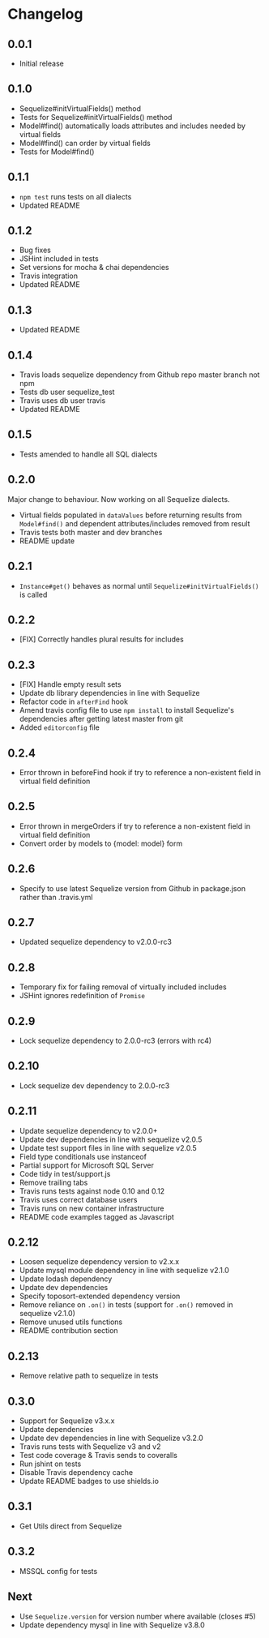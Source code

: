 # Changelog

## 0.0.1

* Initial release

## 0.1.0

* Sequelize#initVirtualFields() method
* Tests for Sequelize#initVirtualFields() method
* Model#find() automatically loads attributes and includes needed by virtual fields
* Model#find() can order by virtual fields
* Tests for Model#find()

## 0.1.1

* `npm test` runs tests on all dialects
* Updated README

## 0.1.2

* Bug fixes
* JSHint included in tests
* Set versions for mocha & chai dependencies
* Travis integration
* Updated README

## 0.1.3

* Updated README

## 0.1.4

* Travis loads sequelize dependency from Github repo master branch not npm
* Tests db user sequelize_test
* Travis uses db user travis
* Updated README

## 0.1.5

* Tests amended to handle all SQL dialects

## 0.2.0

Major change to behaviour.
Now working on all Sequelize dialects.

* Virtual fields populated in `dataValues` before returning results from `Model#find()` and dependent attributes/includes removed from result
* Travis tests both master and dev branches
* README update

## 0.2.1

* `Instance#get()` behaves as normal until `Sequelize#initVirtualFields()` is called

## 0.2.2

* [FIX] Correctly handles plural results for includes

## 0.2.3

* [FIX] Handle empty result sets
* Update db library dependencies in line with Sequelize
* Refactor code in `afterFind` hook
* Amend travis config file to use `npm install` to install Sequelize's dependencies after getting latest master from git
* Added `editorconfig` file

## 0.2.4

* Error thrown in beforeFind hook if try to reference a non-existent field in virtual field definition

## 0.2.5

* Error thrown in mergeOrders if try to reference a non-existent field in virtual field definition
* Convert order by models to {model: model} form

## 0.2.6

* Specify to use latest Sequelize version from Github in package.json rather than .travis.yml

## 0.2.7

* Updated sequelize dependency to v2.0.0-rc3

## 0.2.8

* Temporary fix for failing removal of virtually included includes
* JSHint ignores redefinition of `Promise`

## 0.2.9

* Lock sequelize dependency to 2.0.0-rc3 (errors with rc4)

## 0.2.10

* Lock sequelize dev dependency to 2.0.0-rc3

## 0.2.11

* Update sequelize dependency to v2.0.0+
* Update dev dependencies in line with sequelize v2.0.5
* Update test support files in line with sequelize v2.0.5
* Field type conditionals use instanceof
* Partial support for Microsoft SQL Server
* Code tidy in test/support.js
* Remove trailing tabs
* Travis runs tests against node 0.10 and 0.12
* Travis uses correct database users
* Travis runs on new container infrastructure
* README code examples tagged as Javascript

## 0.2.12

* Loosen sequelize dependency version to v2.x.x
* Update mysql module dependency in line with sequelize v2.1.0
* Update lodash dependency
* Update dev dependencies
* Specify toposort-extended dependency version
* Remove reliance on `.on()` in tests (support for `.on()` removed in sequelize v2.1.0)
* Remove unused utils functions
* README contribution section

## 0.2.13

* Remove relative path to sequelize in tests

## 0.3.0

* Support for Sequelize v3.x.x
* Update dependencies
* Update dev dependencies in line with Sequelize v3.2.0
* Travis runs tests with Sequelize v3 and v2
* Test code coverage & Travis sends to coveralls
* Run jshint on tests
* Disable Travis dependency cache
* Update README badges to use shields.io

## 0.3.1

* Get Utils direct from Sequelize

## 0.3.2

* MSSQL config for tests

## Next

* Use `Sequelize.version` for version number where available (closes #5)
* Update dependency mysql in line with Sequelize v3.8.0
